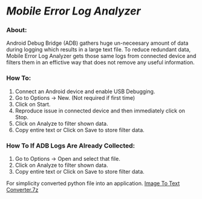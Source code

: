 # *Mobile Error Log Analyzer*

### **About:** 
Android Debug Bridge (ADB) gathers huge un-neceesary amount of data during logging which results in a large text file.
To reduce redundant data, Mobile Error Log Analyzer gets those same logs from connected device and filters them in an effictive way that does not remove any useful information.

### **How To:** 
1. Connect an Android device and enable USB Debugging.
2. Go to Options -> New. (Not required if first time)
3. Click on Start.
4. Reproduce issue in connected device and then immediately click on Stop.
5. Click on Analyze to filter shown data.
6. Copy entire text or Click on Save to store filter data.

### **How To If ADB Logs Are Already Collected:** 
1. Go to Options -> Open and select that file.
2. Click on Analyze to filter shown data.
3. Copy entire text or Click on Save to store filter data.

For simplicity converted python file into an application. [Image To Text Converter.7z](https://github.com/KarthikBH/Image_To_Text_Converter/releases/download/1.1/Image.To.Text.Converter.7z)
